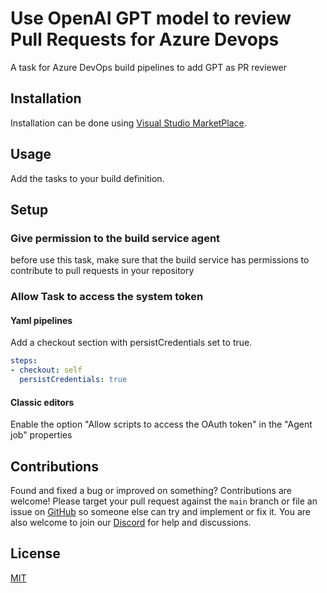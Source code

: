 # Use OpenAI GPT model to review Pull Requests for Azure Devops
A task for Azure DevOps build pipelines to add GPT as PR reviewer

## Installation

Installation can be done using [Visual Studio MarketPlace](https://marketplace.visualstudio.com/items?itemName=mustaphalarhrouch.GPTPullRequestReview).

## Usage

Add the tasks to your build definition.

## Setup

### Give permission to the build service agent

before use this task, make sure that the build service has permissions to contribute to pull requests in your repository

### Allow Task to access the system token

#### Yaml pipelines 

Add a checkout section with persistCredentials set to true.

```yaml
steps:
- checkout: self
  persistCredentials: true
```

#### Classic editors 

Enable the option "Allow scripts to access the OAuth token" in the "Agent job" properties

## Contributions

Found and fixed a bug or improved on something? Contributions are welcome! Please target your pull request against the `main` branch or file an issue on [GitHub](https://github.com/mlarhrouch/azure-pipeline-gpt-pr-review/issues) so someone else can try and implement or fix it. You are also welcome to join our [Discord](https://discord.gg/RpHSpxkEP6) for help and discussions.

## License

[MIT](https://raw.githubusercontent.com/mlarhrouch/azure-pipeline-gpt-pr-review/main/LICENSE)
